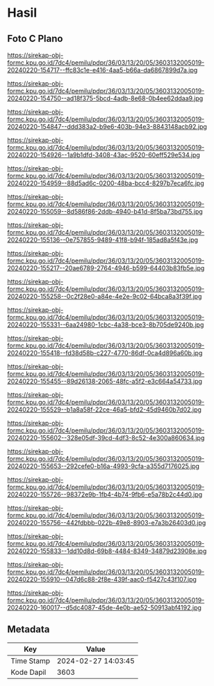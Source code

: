# Hasil

## Foto C Plano

https://sirekap-obj-formc.kpu.go.id/7dc4/pemilu/pdpr/36/03/13/20/05/3603132005019-20240220-154717--ffc83c1e-e416-4aa5-b66a-da6867899d7a.jpg

https://sirekap-obj-formc.kpu.go.id/7dc4/pemilu/pdpr/36/03/13/20/05/3603132005019-20240220-154750--ad18f375-5bcd-4adb-8e68-0b4ee62ddaa9.jpg

https://sirekap-obj-formc.kpu.go.id/7dc4/pemilu/pdpr/36/03/13/20/05/3603132005019-20240220-154847--ddd383a2-b9e6-403b-94e3-8843148acb92.jpg

https://sirekap-obj-formc.kpu.go.id/7dc4/pemilu/pdpr/36/03/13/20/05/3603132005019-20240220-154926--1a9b1dfd-3408-43ac-9520-60eff529e534.jpg

https://sirekap-obj-formc.kpu.go.id/7dc4/pemilu/pdpr/36/03/13/20/05/3603132005019-20240220-154959--88d5ad6c-0200-48ba-bcc4-8297b7eca6fc.jpg

https://sirekap-obj-formc.kpu.go.id/7dc4/pemilu/pdpr/36/03/13/20/05/3603132005019-20240220-155059--8d586f86-2ddb-4940-b41d-8f5ba73bd755.jpg

https://sirekap-obj-formc.kpu.go.id/7dc4/pemilu/pdpr/36/03/13/20/05/3603132005019-20240220-155136--0e757855-9489-41f8-b94f-185ad8a5f43e.jpg

https://sirekap-obj-formc.kpu.go.id/7dc4/pemilu/pdpr/36/03/13/20/05/3603132005019-20240220-155217--20ae6789-2764-4946-b599-64403b83fb5e.jpg

https://sirekap-obj-formc.kpu.go.id/7dc4/pemilu/pdpr/36/03/13/20/05/3603132005019-20240220-155258--0c2f28e0-a84e-4e2e-9c02-64bca8a3f39f.jpg

https://sirekap-obj-formc.kpu.go.id/7dc4/pemilu/pdpr/36/03/13/20/05/3603132005019-20240220-155331--6aa24980-1cbc-4a38-bce3-8b705de9240b.jpg

https://sirekap-obj-formc.kpu.go.id/7dc4/pemilu/pdpr/36/03/13/20/05/3603132005019-20240220-155418--fd38d58b-c227-4770-86df-0ca4d896a60b.jpg

https://sirekap-obj-formc.kpu.go.id/7dc4/pemilu/pdpr/36/03/13/20/05/3603132005019-20240220-155455--89d26138-2065-48fc-a5f2-e3c664a54733.jpg

https://sirekap-obj-formc.kpu.go.id/7dc4/pemilu/pdpr/36/03/13/20/05/3603132005019-20240220-155529--b1a8a58f-22ce-46a5-bfd2-45d9460b7d02.jpg

https://sirekap-obj-formc.kpu.go.id/7dc4/pemilu/pdpr/36/03/13/20/05/3603132005019-20240220-155602--328e05df-39cd-4df3-8c52-4e300a860634.jpg

https://sirekap-obj-formc.kpu.go.id/7dc4/pemilu/pdpr/36/03/13/20/05/3603132005019-20240220-155653--292cefe0-b16a-4993-9cfa-a355d7176025.jpg

https://sirekap-obj-formc.kpu.go.id/7dc4/pemilu/pdpr/36/03/13/20/05/3603132005019-20240220-155726--98372e9b-1fb4-4b74-9fb6-e5a78b2c44d0.jpg

https://sirekap-obj-formc.kpu.go.id/7dc4/pemilu/pdpr/36/03/13/20/05/3603132005019-20240220-155756--442fdbbb-022b-49e8-8903-e7a3b26403d0.jpg

https://sirekap-obj-formc.kpu.go.id/7dc4/pemilu/pdpr/36/03/13/20/05/3603132005019-20240220-155833--1dd10d8d-69b8-4484-8349-34879d23908e.jpg

https://sirekap-obj-formc.kpu.go.id/7dc4/pemilu/pdpr/36/03/13/20/05/3603132005019-20240220-155910--047d6c88-2f8e-439f-aac0-f5427c43f107.jpg

https://sirekap-obj-formc.kpu.go.id/7dc4/pemilu/pdpr/36/03/13/20/05/3603132005019-20240220-160017--d5dc4087-45de-4e0b-ae52-50913abf4192.jpg


## Metadata

| Key        | Value               |
| ---------- | ------------------- |
| Time Stamp | 2024-02-27 14:03:45 |
| Kode Dapil | 3603                |



